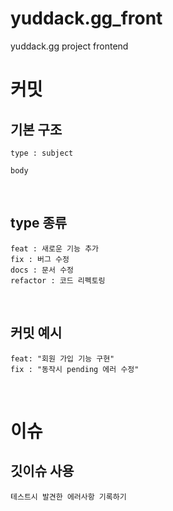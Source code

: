 # yuddack.gg_front
yuddack.gg project frontend

# 커밋
## 기본 구조
```
type : subject

body 
```

<br/>

## type 종류
```
feat : 새로운 기능 추가
fix : 버그 수정
docs : 문서 수정
refactor : 코드 리펙토링
```

<br/>

## 커밋 예시
```
feat: "회원 가입 기능 구현"
fix : "동작시 pending 에러 수정"
```

<br/>

# 이슈
## 깃이슈 사용
```
테스트시 발견한 에러사항 기록하기
```

<br/>

